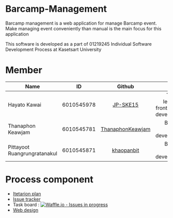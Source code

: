 # Barcamp-Management

Barcamp management is a web application for manage Barcamp event. Make managing event conveniently than manual is the main focus for this application

This software is developed as a part of 01219245	Individual Software Development Process at Kasetsart University

# Member

| Name        | ID           | Github  | Role |
| ------------- |:-------------:|:-----:| -----: |
| Hayato Kawai      | 6010545978 | [JP-SKE15](https://github.com/JP-SKE15) | Team leader, front-end developer |
| Thanaphon Keawjam     | 6010545781      |   [ThanaphonKeawjam](https://github.com/ThanaphonKeawjam) | Back-end developer |
| Pittayoot Ruangrungratanakul | 6010545871  |    [khaopanbit](https://github.com/khaopanbit) |  Back-end developer |


# Process component

- [Itetarion plan](https://github.com/JP-SKE15/Barcamp-Management/blob/master/IterationPlan-and-Design/IterationPlan.md)
- [Issue tracker](https://github.com/JP-SKE15/Barcamp-Management/issues)
- Task board : [![Waffle.io - Issues in progress](https://badge.waffle.io/JP-SKE15/Barcamp-Management.png?label=in%20progress&title=In%20Progress)](http://waffle.io/JP-SKE15/Barcamp-Management)
- [Web design](https://github.com/JP-SKE15/Barcamp-Management/blob/master/IterationPlan-and-Design/design.md)
